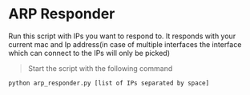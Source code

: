 # ARP Responder
Run this script with IPs you want to respond to. It responds with your current mac and Ip address(in case of multiple interfaces the interface which can connect to the IPs will only be picked)

>Start the script with the following command
```
python arp_responder.py [list of IPs separated by space]
```